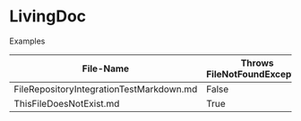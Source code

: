 # LivingDoc

Examples

| File-Name | Throws FileNotFoundException |
|-----------|-----------------|
| FileRepositoryIntegrationTestMarkdown.md | False |
| ThisFileDoesNotExist.md | True |
